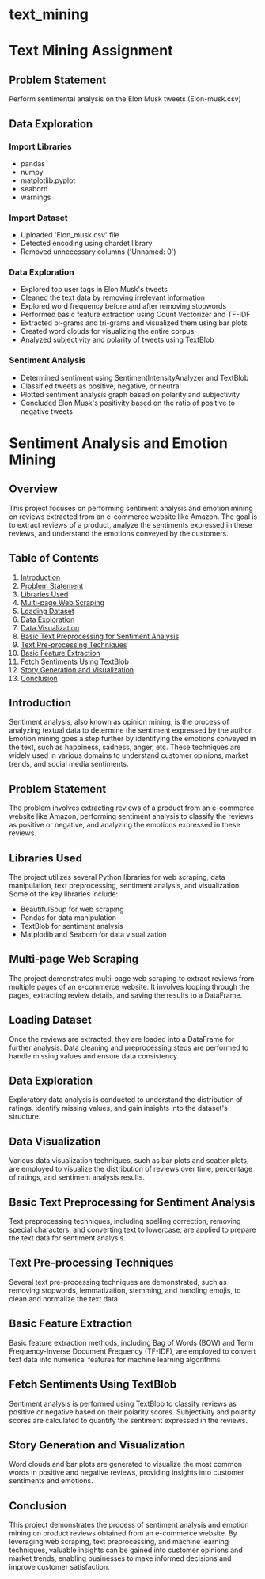  # text_mining

# Text Mining Assignment

## Problem Statement

Perform sentimental analysis on the Elon Musk tweets (Elon-musk.csv)

## Data Exploration

### Import Libraries
- pandas
- numpy
- matplotlib.pyplot
- seaborn
- warnings

### Import Dataset
- Uploaded 'Elon_musk.csv' file
- Detected encoding using chardet library
- Removed unnecessary columns ('Unnamed: 0')

### Data Exploration
- Explored top user tags in Elon Musk's tweets
- Cleaned the text data by removing irrelevant information
- Explored word frequency before and after removing stopwords
- Performed basic feature extraction using Count Vectorizer and TF-IDF
- Extracted bi-grams and tri-grams and visualized them using bar plots
- Created word clouds for visualizing the entire corpus
- Analyzed subjectivity and polarity of tweets using TextBlob

### Sentiment Analysis
- Determined sentiment using SentimentIntensityAnalyzer and TextBlob
- Classified tweets as positive, negative, or neutral
- Plotted sentiment analysis graph based on polarity and subjectivity
- Concluded Elon Musk's positivity based on the ratio of positive to negative tweets

# Sentiment Analysis and Emotion Mining

## Overview
This project focuses on performing sentiment analysis and emotion mining on reviews extracted from an e-commerce website like Amazon. The goal is to extract reviews of a product, analyze the sentiments expressed in these reviews, and understand the emotions conveyed by the customers.

## Table of Contents
1. [Introduction](#introduction)
2. [Problem Statement](#problem-statement)
3. [Libraries Used](#libraries-used)
4. [Multi-page Web Scraping](#multi-page-web-scraping)
5. [Loading Dataset](#loading-dataset)
6. [Data Exploration](#data-exploration)
7. [Data Visualization](#data-visualization)
8. [Basic Text Preprocessing for Sentiment Analysis](#basic-text-preprocessing-for-sentiment-analysis)
9. [Text Pre-processing Techniques](#text-pre-processing-techniques)
10. [Basic Feature Extraction](#basic-feature-extraction)
11. [Fetch Sentiments Using TextBlob](#fetch-sentiments-using-textblob)
12. [Story Generation and Visualization](#story-generation-and-visualization)
13. [Conclusion](#conclusion)

## Introduction <a name="introduction"></a>
Sentiment analysis, also known as opinion mining, is the process of analyzing textual data to determine the sentiment expressed by the author. Emotion mining goes a step further by identifying the emotions conveyed in the text, such as happiness, sadness, anger, etc. These techniques are widely used in various domains to understand customer opinions, market trends, and social media sentiments.

## Problem Statement <a name="problem-statement"></a>
The problem involves extracting reviews of a product from an e-commerce website like Amazon, performing sentiment analysis to classify the reviews as positive or negative, and analyzing the emotions expressed in these reviews.

## Libraries Used <a name="libraries-used"></a>
The project utilizes several Python libraries for web scraping, data manipulation, text preprocessing, sentiment analysis, and visualization. Some of the key libraries include:
- BeautifulSoup for web scraping
- Pandas for data manipulation
- TextBlob for sentiment analysis
- Matplotlib and Seaborn for data visualization

## Multi-page Web Scraping <a name="multi-page-web-scraping"></a>
The project demonstrates multi-page web scraping to extract reviews from multiple pages of an e-commerce website. It involves looping through the pages, extracting review details, and saving the results to a DataFrame.

## Loading Dataset <a name="loading-dataset"></a>
Once the reviews are extracted, they are loaded into a DataFrame for further analysis. Data cleaning and preprocessing steps are performed to handle missing values and ensure data consistency.

## Data Exploration <a name="data-exploration"></a>
Exploratory data analysis is conducted to understand the distribution of ratings, identify missing values, and gain insights into the dataset's structure.

## Data Visualization <a name="data-visualization"></a>
Various data visualization techniques, such as bar plots and scatter plots, are employed to visualize the distribution of reviews over time, percentage of ratings, and sentiment analysis results.

## Basic Text Preprocessing for Sentiment Analysis <a name="basic-text-preprocessing-for-sentiment-analysis"></a>
Text preprocessing techniques, including spelling correction, removing special characters, and converting text to lowercase, are applied to prepare the text data for sentiment analysis.

## Text Pre-processing Techniques <a name="text-pre-processing-techniques"></a>
Several text pre-processing techniques are demonstrated, such as removing stopwords, lemmatization, stemming, and handling emojis, to clean and normalize the text data.

## Basic Feature Extraction <a name="basic-feature-extraction"></a>
Basic feature extraction methods, including Bag of Words (BOW) and Term Frequency-Inverse Document Frequency (TF-IDF), are employed to convert text data into numerical features for machine learning algorithms.

## Fetch Sentiments Using TextBlob <a name="fetch-sentiments-using-textblob"></a>
Sentiment analysis is performed using TextBlob to classify reviews as positive or negative based on their polarity scores. Subjectivity and polarity scores are calculated to quantify the sentiment expressed in the reviews.

## Story Generation and Visualization <a name="story-generation-and-visualization"></a>
Word clouds and bar plots are generated to visualize the most common words in positive and negative reviews, providing insights into customer sentiments and emotions.

## Conclusion <a name="conclusion"></a>
This project demonstrates the process of sentiment analysis and emotion mining on product reviews obtained from an e-commerce website. By leveraging web scraping, text preprocessing, and machine learning techniques, valuable insights can be gained into customer opinions and market trends, enabling businesses to make informed decisions and improve customer satisfaction.
